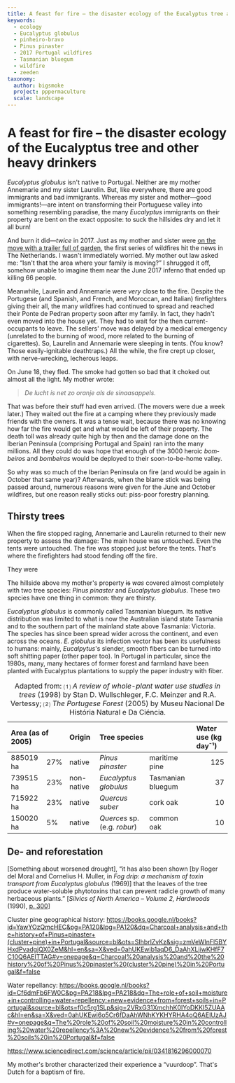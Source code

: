```yaml
---
title: A feast for fire – the disaster ecology of the Eucalyptus tree and other heavy drinkers
keywords:
  - ecology
  - Eucalyptus globulus
  - pinheiro-bravo
  - Pinus pinaster
  - 2017 Portugal wildfires
  - Tasmanian bluegum
  - wildfire
  - zeeden
taxonomy:
  author: bigsmoke
  project: pppermaculture
  scale: landscape
---
```



# A feast for fire – the disaster ecology of the Eucalyptus tree and other heavy drinkers

<?project-insert?>

_Eucalyptus globulus_ isn't native to Portugal. Neither are my mother Annemarie and my sister Laurelin. But, like everywhere, there are good immigrants and bad immigrants. Whereas my sister and mother—good immigrants!—are intent on transforming their Portuguese valley into something resembling paradise, the many _Eucalyptus_ immigrants on their property are bent on the exact opposite: to suck the hillsides dry and let it all burn!

And burn it did—_twice_ in 2017. Just as my mother and sister were <a href="/and-take-your-plants-with-you/">on the move with a trailer full of garden</a>, the first series of wildfires hit the news in The Netherlands. I wasn't immediately worried. My mother out law asked me: “Isn't that the area where your family is moving?” I shrugged it off, somehow unable to imagine them near the June 2017 inferno that ended up killing 66 people. 

Meanwhile, Laurelin and Annemarie were _very_ close to the fire. Despite the Portugese (and Spanish, and French, and Moroccan, and Italian) firefighters giving their all, the many wildfires had continued to spread and reached their Ponte de Pedran property soon after my family. In fact, they hadn't even moved into the house yet. They had to wait for the then current-occupants to leave. The sellers' move was delayed by a medical emergency (unrelated to the burning of wood, more related to the burning of cigarettes). So, Laurelin and Annemarie were sleeping in tents. (You know? Those easily-ignitable deathtraps.) All the while, the fire crept up closer, with nerve-wrecking, lecherous leaps.

On June 18, they fled. The smoke had gotten so bad that it choked out almost all the light. My mother wrote:

> _De lucht is net zo oranje als de sinaasappels._

That was before their stuff had even arrived. (The movers were due a week later.) They waited out the fire at a camping where they previously made friends with the owners. It was a tense wait, because there was no knowing how far the fire would get and what would be left of their property. The death toll was already quite high by then and the damage done on the Iberian Peninsula (comprising Portugal and Spain) ran into the many millions. All they could do was hope that enough of the 3000 heroic <i lang="pt">bombeiros</i> and <i lang="pt">bombeiras</i> would be deployed to their soon-to-be-home valley.

So why was so much of the Iberian Peninsula on fire (and would be again in October that same year)? Afterwards, when the blame stick was being passed around, numerous reasons were given for the June and October wildfires, but one reason really sticks out: piss-poor forestry planning.

## Thirsty trees

When the fire stopped raging, Annemarie and Laurelin returned to their new property to assess the damage: The main house was untouched. Even the tents were untouched. The fire was stopped just before the tents. That's where the firefighters had stood fending off the fire. 

They were 

The hillside above my mother's property <del>is</del> *was* covered almost completely with two tree species: <i lang="la">Pinus pinaster</i> and <i lang="la">Eucalpytus globulus</i>. These two species have one thing in common: they are thirsty.

_Eucalyptus globulus_ is commonly called Tasmanian bluegum. Its native distribution was limited to what is now the Australian island state Tasmania and to the southern part of the mainland state above Tasmania: Victoria. The species has since been spread wider across the continent, and even across the oceans. _E. globulus_ its infection vector has been its usefulness to humans: mainly, _Eucalpytus_'s slender, smooth fibers can be turned into soft shitting paper (other paper too). In Portugal in particular, since the 1980s, many, many hectares of former forest and farmland have been planted with Eucalyptus plantations to supply the paper industry with fiber.



<table class="text-width">
<thead>
<tr>
<th style="text-align: left;" colspan="2">Area (as of 2005)</th>
<th style="text-align: left;">Origin</th>
<th style="text-align: left;" colspan="2">Tree species</th>
<th style="text-align: left;">Water use (kg day¯¹)</th>
</tr>
</thead>
<tbody>
<tr>
<td>885019 ha</td>
<td>27%</td>
<td>native</td>
<td><i lang="la">Pinus pinaster</i></td>
<td>maritime pine</td>
<td style="text-align: right;">125</td>
</tr>
<tr>
<td>739515 ha</td>
<td>23%</td>
<td>non-native</td>
<td><i lang="la">Eucalyptus globulus</i></td>
<td>Tasmanian bluegum</td>
<td style="text-align: right;">37</td>
</tr>
<tr>
<td>715922 ha</td>
<td>23%</td>
<td>native</td>
<td><i lang="la">Quercus suber</i></td>
<td>cork oak</td>
<td style="text-align: right;">10</td>
</tr>
<tr>
<td>150020 ha</td>
<td>5%</td>
<td>native</td>
<td><i lang="la">Querces</i> sp. (e.g. <i>robur</i>)</td>
<td>common oak</td>
<td style="text-align: right;">10</td>
</tr>
</tbody>
<caption>Adapted from: ⑴ <cite>A review of whole-plant water use studies in trees</cite> (1998) by Stan D. Wullschleger, F.C. Meinzer and R.A. Vertessy; ⑵ <cite>The Portugese Forest</cite> (2005) by Museu Nacional De História Natural e Da Ciéncia.</caption>
</table>

## De- and reforestation

[Something about worsened drought], “it has also been shown [by Roger del Moral and Cornelius H. Muller, in <cite>Fog drip: a mechanism of toxin transport
from Eucalyptus globulus</cite> (1969)] that the leaves of the tree produce water-soluble phytotoxins that can prevent radicle growth of many herbaceous plants.” [<cite>Silvics of North America – Volume 2, Hardwoods</cite> (1990), [p. 300](https://books.google.nl/books?hl=en&lr=&id=bMnRqCA3uzwC&oi=fnd&pg=PA300&dq=eucalyptus+globulus+root+cooperation&ots=Jhdpp2fgnp&sig=4Hy2Q9qhvoHzU23WG8_PQJPkkB8#v=onepage&q&f=false)]

Cluster pine geographical history: https://books.google.nl/books?id=YawYOzQmcHEC&pg=PA120&lpg=PA120&dq=Charcoal+analysis+and+the+history+of+Pinus+pinaster+(cluster+pine)+in+Portugal&source=bl&ots=SIhbrlZvKz&sig=zmVeWInFl5BYHxdPvadgjQX0ZeM&hl=en&sa=X&ved=0ahUKEwib1aqD6_DaAhXLjiwKHfF7C10Q6AEITTAG#v=onepage&q=Charcoal%20analysis%20and%20the%20history%20of%20Pinus%20pinaster%20(cluster%20pine)%20in%20Portugal&f=false

Water repellancy: https://books.google.nl/books?id=Cf6dmFb6FW0C&pg=PA218&lpg=PA218&dq=The+role+of+soil+moisture+in+controlling+water+repellency:+new+evidence+from+forest+soils+in+Portugal&source=bl&ots=f0c5rg1SLp&sig=2VRxG31XmchhK0IYoDKKI5ZUAAc&hl=en&sa=X&ved=0ahUKEwi6o5Cr6fDaAhWNhKYKHYRHA4oQ6AEIUzAJ#v=onepage&q=The%20role%20of%20soil%20moisture%20in%20controlling%20water%20repellency%3A%20new%20evidence%20from%20forest%20soils%20in%20Portugal&f=false

https://www.sciencedirect.com/science/article/pii/0341816296000070

My mother's brother characterized their experience a “vuurdoop”. That's Dutch for a baptism of fire.
